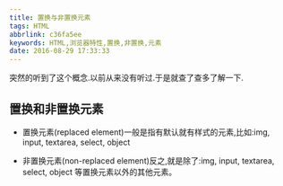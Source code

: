 ```yaml
---
title: 置换与非置换元素
tags: HTML
abbrlink: c36fa5ee
keywords: HTML,浏览器特性,置换,非置换,元素
date: 2016-08-29 17:33:33
---
```


突然的听到了这个概念.以前从来没有听过.于是就查了查多了解一下.

## 置换和非置换元素

*  置换元素(replaced element)一般是指有默认就有样式的元素,比如:img, input, textarea, select, object

* 非置换元素(non-replaced element)反之,就是除了:img, input, textarea, select, object 等置换元素以外的其他元素。
